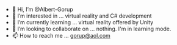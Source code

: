 - 👋 Hi, I’m @Albert-Gorup
- 👀 I’m interested in ... virtual reality and C# development
- 🌱 I’m currently learning ... virtual reality offered by Unity
- 💞️ I’m looking to collaborate on ... nothing. I'm in learning mode.
- 📫 How to reach me ... gorup@aol.com

<!---
Albert-Gorup/Albert-Gorup is a ✨ special ✨ repository because its `README.md` (this file) appears on your GitHub profile.
You can click the Preview link to take a look at your changes.
--->
